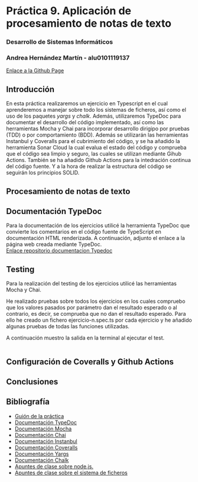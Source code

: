 # Práctica 9. Aplicación de procesamiento de notas de texto
### Desarrollo de Sistemas Informáticos
### Andrea Hernández Martín - alu0101119137
[Enlace a la Github Page](https://ull-esit-inf-dsi-2122.github.io/ull-esit-inf-dsi-21-22-prct09-filesystem-notes-app-alu0101119137/)

## Introducción  
En esta práctica realizaremos un ejercicio en Typescript en el cual aprenderemos a manejar sobre todo los sistemas de ficheros, así como el uso de los paquetes *yargs* y *chalk*. Además, utilizaremos TypeDoc para documentar el desarrollo del código implementado, así como las herramientas Mocha y Chai para incorporar desarrollo dirigipo por pruebas (TDD) o por comportamiento (BDD). Además se utilizarán las herramientas Instanbul y Coveralls para el cubrimiento del código, y se ha añadido la herramienta Sonar Cloud la cual evalua el estado del código y comprueba que el código sea limpio y seguro, las cuales se utilizan mediante Gihub Actions. También se ha añadido Github Actions para la intedración continua del código fuente. Y a la hora de realizar la estructura del código se seguirán los principios SOLID.


## Procesamiento de notas de texto

## Documentación TypeDoc  
Para la documentación de los ejercicios utilicé la herramienta TypeDoc que convierte los comentarios en el código fuente de TypeScript en documentación HTML renderizada. A continuación, adjunto el enlace a la página web creada mediante TypeDoc.  
[Enlace repositorio documentacion Typedoc]()  

## Testing
Para la realización del testing de los ejercicios utilicé las herramientas Mocha y Chai.  
  
He realizado pruebas sobre todos los ejercicios en los cuales compruebo que los valores pasados por parámetro dan el resultado esperado o al contrario, es decir, se comprueba que no dan el resultado esperado. Para ello he creado un fichero ejercicio-n.spec.ts por cada ejercicio y he añadido algunas pruebas de todas las funciones utilizadas.  

A continuación muestro la salida en la terminal al ejecutar el test.  
```
```

## Configuración de Coveralls y Github Actions  

## Conclusiones

## Bibliografía
- [Guión de la práctica]()
- [Documentación TypeDoc](https://typedoc.org/)
- [Documentación Mocha](https://mochajs.org/)
- [Documentación Chai](https://www.chaijs.com/)
- [Documentación Instanbul](https://istanbul.js.org/)
- [Documentación Coveralls](https://coveralls.io/)
- [Documentación Yargs](https://www.npmjs.com/package/yargs)
- [Documentación Chalk](https://www.npmjs.com/package/chalk)
- [Apuntes de clase sobre node.js.](https://ull-esit-inf-dsi-2122.github.io/nodejs-theory/nodejs-intro.html)
- [Apuntes de clase sobre el sistema de ficheros](https://ull-esit-inf-dsi-2122.github.io/nodejs-theory/nodejs-filesystem.html)